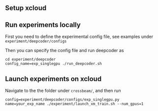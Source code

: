 ## Setup xcloud



## Run experiments locally

First you need to define the experimental config file, see examples under `experiment/deepcoder/configs`

Then you can specify the config file and run deepcoder as

    cd experiment/deepcoder
    config_name=exp_singlegpu ./run_deepcoder.sh

## Launch experiments on xcloud

Navigate to the the folder under `crossbeam/`, and then run

    config=experiment/deepcoder/configs/exp_singlegpu.py name=your_exp_name ./experiment/launch_xm_train.sh --num_gpus=1

